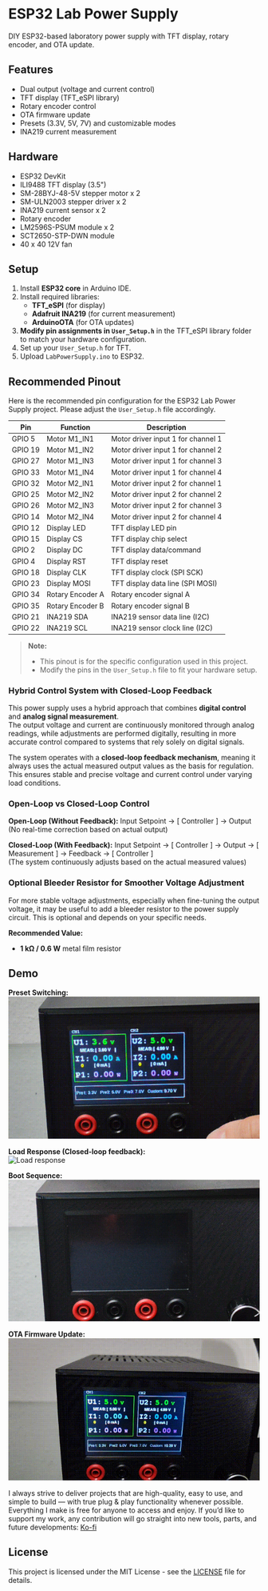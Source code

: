 # ESP32 Lab Power Supply

DIY ESP32-based laboratory power supply with TFT display, rotary encoder, and OTA update.

##  Features
- Dual output (voltage and current control)
- TFT display (TFT_eSPI library)
- Rotary encoder control
- OTA firmware update
- Presets (3.3V, 5V, 7V) and customizable modes
- INA219 current measurement

##  Hardware
- ESP32 DevKit
- ILI9488 TFT display (3.5")
- SM-28BYJ-48-5V stepper motor x 2
- SM-ULN2003 stepper driver x 2
- INA219 current sensor x 2
- Rotary encoder
- LM2596S-PSUM module x 2
- SCT2650-STP-DWN module
- 40 x 40 12V fan

##  Setup
1. Install **ESP32 core** in Arduino IDE.
2. Install required libraries:
   - **TFT_eSPI** (for display)
   - **Adafruit INA219** (for current measurement)
   - **ArduinoOTA** (for OTA updates)
3. **Modify pin assignments in `User_Setup.h`** in the TFT_eSPI library folder to match your hardware configuration.
4. Set up your `User_Setup.h` for TFT.
5. Upload `LabPowerSupply.ino` to ESP32.

##  Recommended Pinout

Here is the recommended pin configuration for the ESP32 Lab Power Supply project. Please adjust the `User_Setup.h` file accordingly.

| Pin     | Function          | Description                          |
|---------|-------------------|--------------------------------------|
| GPIO 5  | Motor M1_IN1      | Motor driver input 1 for channel 1   |
| GPIO 19 | Motor M1_IN2      | Motor driver input 1 for channel 2   |
| GPIO 27 | Motor M1_IN3      | Motor driver input 1 for channel 3   |
| GPIO 33 | Motor M1_IN4      | Motor driver input 1 for channel 4   |
| GPIO 32 | Motor M2_IN1      | Motor driver input 2 for channel 1   |
| GPIO 25 | Motor M2_IN2      | Motor driver input 2 for channel 2   |
| GPIO 26 | Motor M2_IN3      | Motor driver input 2 for channel 3   |
| GPIO 14 | Motor M2_IN4      | Motor driver input 2 for channel 4   |
| GPIO 12 | Display LED       | TFT display LED pin                  |
| GPIO 15 | Display CS        | TFT display chip select              |
| GPIO 2  | Display DC        | TFT display data/command             |
| GPIO 4  | Display RST       | TFT display reset                    |
| GPIO 18 | Display CLK       | TFT display clock (SPI SCK)          |
| GPIO 23 | Display MOSI      | TFT display data line (SPI MOSI)     |
| GPIO 34 | Rotary Encoder A  | Rotary encoder signal A              |
| GPIO 35 | Rotary Encoder B  | Rotary encoder signal B              |
| GPIO 21 | INA219 SDA        | INA219 sensor data line (I2C)        |
| GPIO 22 | INA219 SCL        | INA219 sensor clock line (I2C)       |


> **Note:**  
> - This pinout is for the specific configuration used in this project.  
> - Modify the pins in the `User_Setup.h` file to fit your hardware setup.

### Hybrid Control System with Closed-Loop Feedback

This power supply uses a hybrid approach that combines **digital control** and **analog signal measurement**.  
The output voltage and current are continuously monitored through analog readings, while adjustments are performed digitally, resulting in more accurate control compared to systems that rely solely on digital signals.

The system operates with a **closed-loop feedback mechanism**, meaning it always uses the actual measured output values as the basis for regulation.  
This ensures stable and precise voltage and current control under varying load conditions.

### Open-Loop vs Closed-Loop Control

**Open-Loop (Without Feedback):**
Input Setpoint → [ Controller ] → Output  
(No real-time correction based on actual output)

**Closed-Loop (With Feedback):**
Input Setpoint → [ Controller ] → Output → [ Measurement ] → Feedback → [ Controller ]  
(The system continuously adjusts based on the actual measured values)

### Optional Bleeder Resistor for Smoother Voltage Adjustment

For more stable voltage adjustments, especially when fine-tuning the output voltage, it may be useful to add a bleeder resistor to the power supply circuit. This is optional and depends on your specific needs.

**Recommended Value:**
- **1 kΩ / 0.6 W** metal film resistor

## Demo

**Preset Switching:**  
![Presets](media/presets.gif)

**Load Response (Closed-loop feedback):**  
![Load response](media/response.gif)

**Boot Sequence:**  
![Boot](media/boot.gif)

**OTA Firmware Update:**  
![OTA](media/OTAupdate.gif)

I always strive to deliver projects that are high-quality, easy to use, and simple to build — with true plug & play functionality whenever possible. Everything I make is free for anyone to access and enjoy. If you’d like to support my work, any contribution will go straight into new tools, parts, and future developments: [Ko-fi](https://ko-fi.com/vohmaster)

## License
This project is licensed under the MIT License - see the [LICENSE](LICENSE) file for details.


